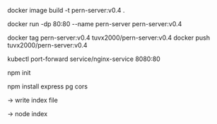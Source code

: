 docker image build -t pern-server:v0.4 .
 
 docker run -dp 80:80 --name pern-server  pern-server:v0.4


docker tag pern-server:v0.4 tuvx2000/pern-server:v0.4
docker push tuvx2000/pern-server:v0.4

kubectl port-forward service/nginx-service  8080:80

npm init

npm install express pg cors

-> write index file

-> node index